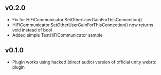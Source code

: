 ## v0.2.0
* Fix for HiFiCommunicator.SetOtherUserGainForThisConnection()
* HiFiCommunicator.SetOtherUserGainForThisConnection() now returns void instead of bool
* Added simple TestHiFiCommunicator sample

## v0.1.0
* Plugin works using hacked (direct audio) version of official unity webrtc plugin

